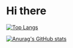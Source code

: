 # Hi there
[![Top Langs](https://github-readme-stats.vercel.app/api/top-langs/?username=idsts2670)](https://github.com/anuraghazra/github-readme-stats)

[![Anurag's GitHub stats](https://github-readme-stats.vercel.app/api?username=idsts2670)](https://github.com/anuraghazra/github-readme-stats)
